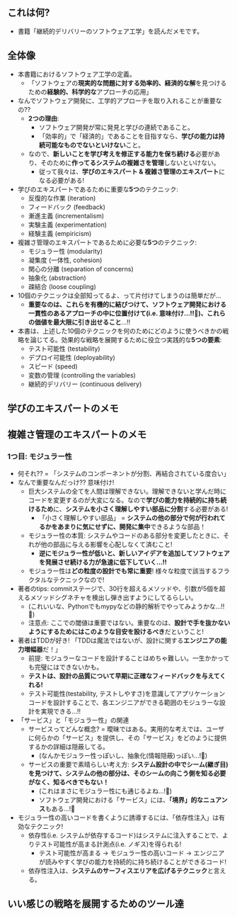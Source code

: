 ## これは何?

- 書籍「継続的デリバリーのソフトウェア工学」を読んだメモです。

## 全体像

- 本書籍におけるソフトウェア工学の定義。
  - 「ソフトウェアの**現実的な問題に対する効率的、経済的な解**を見つけるための**経験的、科学的な**アプローチの応用」
- なんでソフトウェア開発に、工学的アプローチを取り入れることが重要なの??
  - **2つの理由**:
    - ソフトウェア開発が常に発見と学びの連続であること。
    - 「効率的」で「経済的」であることを目指すなら、**学びの能力は持続可能なものでないといけない**こと。
  - なので、**新しいことを学び考えを修正する能力を保ち続ける**必要があり、そのために**作ってるシステムの複雑さを管理**しないといけない。
    - 従って我々は、**学びのエキスパート & 複雑さ管理のエキスパート**になる必要がある!
- 学びのエキスパートであるために重要な**5つ**のテクニック:
  - 反復的な作業 (iteration)
  - フィードバック (feedback)
  - 漸進主義 (incrementalism)
  - 実験主義 (experimentation)
  - 経験主義 (empiricism)
- 複雑さ管理のエキスパートであるために必要な**5つ**のテクニック:
  - モジュラー性 (modularity)
  - 凝集度 (一体性, cohesion)
  - 関心の分離 (separation of concerns)
  - 抽象化 (abstraction)
  - 疎結合 (loose coupling)
- 10個のテクニックは全部知ってるよ、って片付けてしまうのは簡単だが...
  - **重要なのは、これらを有機的に結びつけて、ソフトウェア開発における一貫性のあるアプローチの中に位置付けて(i.e. 意味付け...!!:thinking:)、これらの価値を最大限に引き出せること**...!!
- 本書は、上述した10個のテクニックを何のためにどのように使うべきかの戦略を論じてる。効果的な戦略を展開するために役立つ実践的な**5つの要素**:
  - テスト可能性 (testability)
  - デプロイ可能性 (deployability)
  - スピード (speed)
  - 変数の管理 (controlling the variables)
  - 継続的デリバリー (continuous delivery)

## 学びのエキスパートのメモ

## 複雑さ管理のエキスパートのメモ

### 1つ目: モジュラー性

- 何それ?? = 「システムのコンポーネントが分割、再結合されている度合い」
- なんで重要なんだっけ?? 意味付け!
  - 巨大システムの全てを人間は理解できない。理解できないと学んだ時にコードを変更するのが大変になる。なので**学びの能力を持続的に持ち続けるため**に、**システムを小さく理解しやすい部品に分割**する必要がある!
    - 「小さく理解しやすい部品」 = **システムの他の部分で何が行われてるかをあまりに気にせずに、開発に集中**できるような部品！
  - モジュラー性の本質: システムやコードのある部分を変更したときに、それが他の部品に与える影響を心配しなくて済むこと!
    - **逆にモジュラー性が低いと、新しいアイデアを追加してソフトウェアを発展させ続ける力が急速に低下していく...!!**
  - モジュラー性は**どの粒度の設計でも常に重要**! 様々な粒度で該当するフラクタルなテクニックなので!
- 著者のtips: commitステージで、30行を超えるメソッドや、引数が5個を超えるメソッドシグネチャを検出し弾き出すようにしてるらしい。
  - (これいいな、Pythonでもmypyなどの静的解析でやってみようかな...!!:thinking:)
  - 注意点: ここでの閾値は重要ではない。重要なのは、**設計で手を抜かないようにするためにはこのような目安を設けるべき**だということ!
- 著者はTDDが好き! 「TDDは魔法ではないが、設計に関する**エンジニアの能力増幅器**だ！」
  - 前提: モジュラーなコードを設計することはめちゃ難しい。一生かかっても完璧にはできないかも。
  - **テストは、設計の品質について早期に正確なフィードバックを与えてくれる!**
  - テスト可能性(testability, テストしやすさ)を意識してアプリケーションコードを設計することで、各エンジニアができる範囲のモジュラーな設計を実現できる...!!
- 「サービス」と「モジュラー性」の関連
  - サービスってどんな概念? = 曖昧ではある。実用的な考えでは、ユーザに何らかの「サービス」を提供し、その「サービス」をどのように提供するかの詳細は隠蔽してる。
    - (なんかモジュラー性っぽいし、抽象化(情報隠蔽)っぽい...!:thinking:)
  - サービスの重要で素晴らしい考え方: **システム設計の中でシーム(継ぎ目)を見つけて、システムの他の部分は、そのシームの向こう側を知る必要がなく、知るべきでもない！** 
    - (これはまさにモジュラー性にも通じるよね...!:thinking:)
    - ソフトウェア開発における「サービス」には、**「境界」的なニュアンス**もある...!:thinking:
- モジュラー性の高いコードを書くように誘導するには、「依存性注入」は有効なテクニック!
  - 依存性(i.e. システムが依存するコード)はシステムに注入することで、よりテスト可能性が高まる計測点(i.e. ノギス)を得られる!
    - テスト可能性が高まる → モジュラー性の高いコード → エンジニアが読みやすく学びの能力を持続的に持ち続けることができるコード!
  - 依存性注入は、**システムのサーフィスエリアを広げるテクニック**と言える。

## いい感じの戦略を展開するためのツール達
